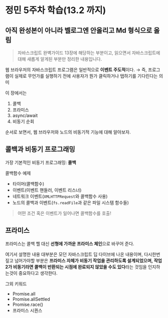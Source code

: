 # 정민 5주차 학습(13.2 까지)

## 아직 완성본이 아니라 벨로그엔 안올리고 Md 형식으로 올림

> 자바스크립트 완벽가이드 13장에 해당하는 부분이고, 읽으면서 자바스크립트에 대해 새롭게 알게된 부분만 정리한 내용입니다.

웹 브라우저의 자바스크립트 프로그램은 일반적으로 **이벤트 주도적**이다. 
→ 즉, 프로그램이 실제로 무언가를 실행하기 전에 사용자가 뭔가 클릭하거나 탭하기를 기다린다는 의미


이 장에서는 

1. 콜백
2. 프라미스
3. async/await
4. 비동기 순회

순서로 보면서, 웹 브라우저와 노드의 비동기적 기능에 대해 알아보자.

## 콜백과 비동기 프로그래밍

가장 기본적인 비동기 프로그래밍: **콜백**

콜백함수 예제

- 타이머(콜백함수)
- 이벤트(이벤트 핸들러, 이벤트 리스너)
- 네트워크 이벤트(`XMLHTTPRequest`와 콜백함수 사용)
- 노드의 콜백과 이벤트(`fs.readFile`과 같은 파일 시스템 함수들) 

> 어떤 조건 혹은 이벤트가 일어나면 콜백함수를 호출!


## 프라미스

프라미스는 콜백 헬 대신 **선형에 가까운 프라미스 체인**으로 바꾸어 준다.


여기서 설명한 내용 대부분은 모던 자바스크립트 딥 다이브에 나온 내용이며, 다시한번 짚고 넘어가야할 부분은 **프라미스 자체가 비동기 작업을 관리하도록 설계되었으며, 작업 2가 비동기라면 콜백이 반환되는 시점에 완료되지 않았을 수도 있다**라는 것임을 인지하는것이 중요하다고 생각한다.

그외 키워드
- Promise.all
- Promise.allSettled
- Promise.race()
- 프라미스 시퀀스

